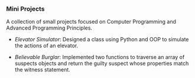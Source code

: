 ### Mini Projects 

A collection of small projects focused on Computer Programming and Advanced Programming Principles. 

- *Elevator Simulator*: Designed a class using Python and OOP to simulate the actions of an elevator. 

- *Believable Burglar*: Implemented two functions to traverse an array of suspects objects and return the guilty suspect whose properties match the witness statement.
